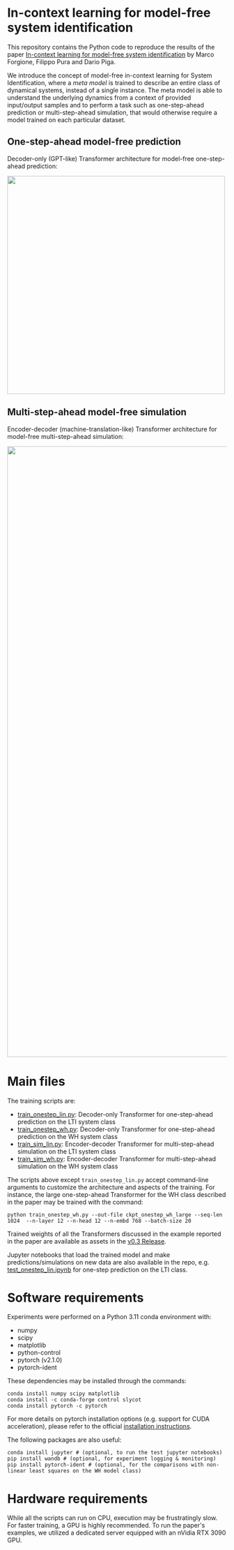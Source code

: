# In-context learning for model-free system identification

This repository contains the Python code to reproduce the results of the paper [In-context learning for model-free system identification](http://arxiv.org/abs/2308.13380)
by Marco Forgione, Filippo Pura and Dario Piga.


We introduce the concept of model-free in-context learning for System Identification, where a *meta model* is trained to describe an entire class of dynamical systems,
instead of a single instance. The meta model is able to understand the underlying dynamics from a context of provided input/output samples and to 
perform a task such as one-step-ahead prediction or multi-step-ahead simulation, that would otherwise require a model trained on each particular dataset.


## One-step-ahead model-free prediction

Decoder-only (GPT-like) Transformer architecture for model-free one-step-ahead prediction: 

<!-- ![GPT-like model-free prediction](fig/decoder_architecture.png "Generalized one-step-ahead predictor") -->
<img src="doc/paper/fig/architecture/decoder_architecture.png"  width="500">

## Multi-step-ahead model-free simulation

Encoder-decoder (machine-translation-like) Transformer architecture for model-free multi-step-ahead simulation:

<!-- ![machine-translation-like model-free simulation](fig/encoder_decoder_architecture.png "Generalized multi-step-ahead simulation") -->
<img src="doc/paper/fig/architecture/encoder_decoder_architecture.png"  width="1400">

# Main files

The training scripts are:

* [train_onestep_lin.py](train_onestep_lin.py): Decoder-only Transformer for one-step-ahead prediction on the LTI system class 
* [train_onestep_wh.py](train_onestep_wh.py): Decoder-only Transformer for one-step-ahead prediction on the WH system class 
* [train_sim_lin.py](train_sim_lin.py): Encoder-decoder Transformer for multi-step-ahead simulation on the LTI system class 
* [train_sim_wh.py](train_sim_wh.py): Encoder-decoder Transformer for multi-step-ahead simulation on the WH system class 

The scripts above except ``train_onestep_lin.py`` accept command-line arguments to customize the architecture and aspects of the training. 
For instance, the large one-step-ahead Transformer for the WH class described in the paper may be trained with the command:

```
python train_onestep_wh.py --out-file ckpt_onestep_wh_large --seq-len 1024  --n-layer 12 --n-head 12 --n-embd 768 --batch-size 20
```

Trained weights of all the Transformers discussed in the example reported in the paper are available as assets in the [v0.3 Release](https://github.com/forgi86/sysid-transformers/releases/tag/v0.3).

Jupyter notebooks that load the trained model and make predictions/simulations on new data are also available in the repo, e.g. [test_onestep_lin.ipynb](test_onestep_lin.ipynb) for one-step prediction on the LTI class.

# Software requirements
Experiments were performed on a Python 3.11 conda environment with:

 * numpy
 * scipy
 * matplotlib
 * python-control
 * pytorch (v2.1.0)
 * pytorch-ident
 
These dependencies may be installed through the commands:

```
conda install numpy scipy matplotlib
conda install -c conda-forge control slycot
conda install pytorch -c pytorch
```

For more details on pytorch installation options (e.g. support for CUDA acceleration), please refer to the official [installation instructions](https://pytorch.org/get-started/locally/).

The following packages are also useful:

```
conda install jupyter # (optional, to run the test jupyter notebooks)
pip install wandb # (optional, for experiment logging & monitoring)
pip install pytorch-ident # (optional, for the comparisons with non-linear least squares on the WH model class)
```

# Hardware requirements
While all the scripts can run on CPU, execution may be frustratingly slow. For faster training, a GPU is highly recommended.
To run the paper's examples, we utilized a dedicated server equipped with an nVidia RTX 3090 GPU.

<!--

# Citing

If you find this project useful, we encourage you to:

* Star this repository :star: 



* Cite the [paper](https://arxiv.org/abs/2206.12928) 
```
@article{forgione2023a,
  title=In-context learning for model-free system identification},
  author={Forgione, M. and Pura, F. and Piga, D.},
  journal={arXiv preprint arXiv:2308.13380},
  year={2022}
} 
```
-->
